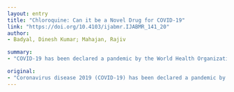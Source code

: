 ```yaml
---
layout: entry
title: "Chloroquine: Can it be a Novel Drug for COVID-19"
link: "https://doi.org/10.4103/ijabmr.IJABMR_141_20"
author:
- Badyal, Dinesh Kumar; Mahajan, Rajiv

summary:
- "COVID-19 has been declared a pandemic by the World Health Organization. The U.S. Food and Drug Administration has not approved any drug or vaccine for the treatment. Reports have emerged from different parts of the world about potential therapeutic benefits of existing drugs. Chloroquine and phosphate hydroxychloroquin are the drugs currently in the limelight. This short write-up explores the potential efficacy and established safety of the drug."

original:
- "Coronavirus disease 2019 (COVID-19) has been declared a pandemic by the World Health Organization. The United States Food and Drug Administration has not approved any drug or vaccine for the treatment of COVID-19; however, reports have emerged from different parts of the world about the potential therapeutic benefits of existing drugs. Chloroquine and phosphate hydroxychloroquine are the drugs currently in the limelight, and recently, the National Task Force for COVID-19 constituted by the Indian Council of Medical Research has recommended the use of antimalarial drug hydroxychloroquine for prophylaxis of severe acute respiratory syndrome-coronavirus 2 infection in selected high-risk individuals. This short write-up explores the potential efficacy and established safety of chloroquine in COVID-19."
---
```


